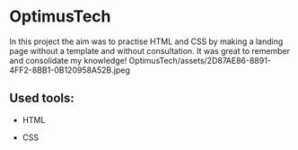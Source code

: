# OptimusTech

In this project the aim was to practise HTML and CSS by making a landing page without a template and without consultation. It was great to remember and consolidate my knowledge!
OptimusTech/assets/2D87AE86-8891-4FF2-8BB1-0B120958A52B.jpeg

## Used tools:

* HTML

* CSS


```
